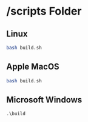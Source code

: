 # /scripts Folder

## Linux

```bash
bash build.sh
```

## Apple MacOS

```bash
bash build.sh
```

## Microsoft Windows

```cmd
.\build
```

